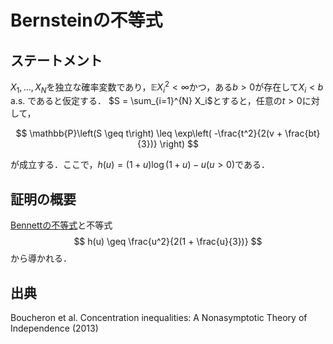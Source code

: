 # Bernsteinの不等式

## ステートメント
$X_1, \ldots, X_N$を独立な確率変数であり，$\mathbb{E}X_i^2 < \infty$かつ，ある$b > 0$が存在して$X_i < b$ a.s. であると仮定する．
$S = \sum_{i=1}^{N} X_i$とすると，任意の$t>0$に対して，

$$
\mathbb{P}\left(S \geq t\right) \leq \exp\left( -\frac{t^2}{2(v + \frac{bt}{3})} \right)
$$

が成立する．ここで，$h(u) = (1+u)\log (1+u) - u (u>0)$である．

## 証明の概要

[Bennettの不等式](bennett_inequlity.md)と不等式
$$
h(u) \geq \frac{u^2}{2(1 + \frac{u}{3})}
$$
から導かれる．

## 出典

Boucheron et al. Concentration inequalities: A Nonasymptotic Theory of Independence (2013)
